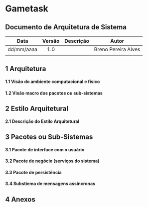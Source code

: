# Gametask
## Documento de Arquitetura de Sistema



|    Data    | Versão | Descrição |        Autor        |
| :--------: | :----: | :-------: | :-----------------: |
| dd/mm/aaaa |  1.0   |           | Breno Pereira Alves |
|            |        |           |                     |



## 1 Arquitetura

#### 1.1 Visão do ambiente computacional e físico
#### 1.2 Visão macro dos pacotes ou sub-sistemas

## 2 Estilo Arquitetural

#### 2.1 Descrição do Estilo Arquitetural

## 3 Pacotes ou Sub-Sistemas

#### 3.1 Pacote de interface com o usuário
#### 3.2 Pacote de negócio (serviços do sistema)
#### 3.3 Pacote de persistência
#### 3.4 Substiema de mensagens assíncronas

## 4 Anexos